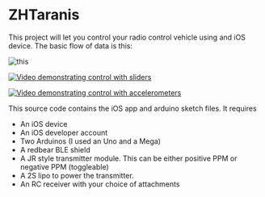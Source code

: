# ZHTaranis

This project will let you control your radio control vehicle using and iOS device. The basic flow of data is this:

![this](http://i.imgur.com/kQBhLlA.jpg)


[![Video demonstrating control with sliders](https://www.youtube.com/watch?v=JZmAIm_PLXs)](https://www.youtube.com/watch?v=JZmAIm_PLXs)

[![Video demonstrating control with accelerometers](https://www.youtube.com/watch?v=gU_dak8WAM8)](https://www.youtube.com/watch?v=gU_dak8WAM8)


This source code contains the iOS app and arduino sketch files. It requires 

* An iOS device
* An iOS developer account
* Two Arduinos (I used an Uno and a Mega)
* A redbear BLE shield
* A JR style transmitter module. This can be either positive PPM or negative PPM (toggleable)
* A 2S lipo to power the transmitter. 
* An RC receiver with your choice of attachments


